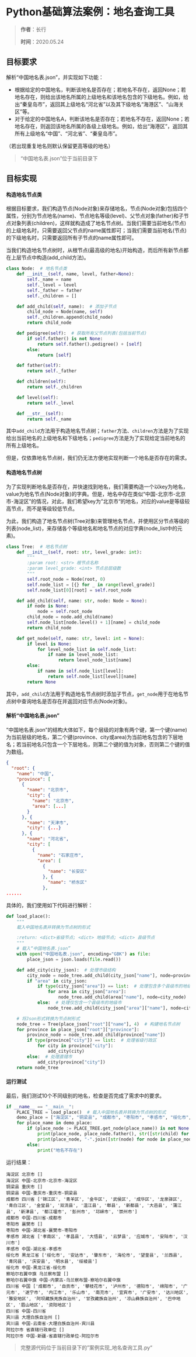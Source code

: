 # Python基础算法案例：地名查询工具

> **作者**：长行
>
> **时间**：2020.05.24

## 目标要求

解析“中国地名表.json”，并实现如下功能：

* 根据给定的中国地名，判断该地名是否存在；若地名不存在，返回None；若地名存在，则给出该地名所属的上级地名和该地名包含的下级地名。例如，给出“秦皇岛市”，返回其上级地名“河北省”以及其下级地名“海港区”、“山海关区”等。
* 对于给定的中国地名A，判断该地名是否存在；若地名不存在，返回None；若地名存在，则返回该地名所属的各级上级地名。例如，给出“海港区”，返回其所有上级地名“中国”、“河北省”、“秦皇岛市”。

（若出现重复地名则默认保留更高等级的地名）

> “中国地名表.json”位于当前目录下

## 目标实现

#### 构造地名节点类

根据目标要求，我们构造节点(Node对象)来存储地名，节点(Node对象)包括四个属性，分别为节点地名(name)、节点地名等级(level)、父节点对象(father)和子节点对象列表(children)，这样就构造成了地名节点树。当我们需要当前地名(节点)的上级地名时，只需要返回父节点的name属性即可；当我们需要当前地名(节点)的下级地名时，只需要返回所有子节点的name属性即可。

当我们构造地名节点树时，从根节点(最高级的地名)开始构造，而后所有新节点都在上层节点中构造(add_child方法)。

```python
class Node:  # 地名节点类
    def __init__(self, name, level, father=None):
        self._name = name
        self._level = level
        self._father = father
        self._children = []

    def add_child(self, name):  # 添加子节点
        child_node = Node(name, self)
        self._children.append(child_node)
        return child_node

    def pedigree(self):  # 获取所有父节点列表(包括当前节点)
        if self.father() is not None:
            return self.father().pedigree() + [self]
        else:
            return [self]

    def father(self):
        return self._father

    def children(self):
        return self._children

    def level(self):
        return self._level

    def __str__(self):
        return self._name
```

其中```add_child```方法用于构造地名节点树；```father```方法、```children```方法是为了实现给出当前地名的上级地名和下级地名；```pedigree```方法是为了实现给定当前地名的所有上级地名。

但是，仅依靠地名节点树，我们仍无法方便地实现判断一个地名是否存在的需求。

#### 构造地名节点树

为了实现判断地名是否存在，并快速找到地名，我们需要构造一个以key为地名，value为地名节点(Node对象)的字典。但是，地名中存在类似“中国-北京市-北京市-海淀区”的情况，对此，我们希望key为”北京市“的地名，对应的value是等级较高节点，而不是等级较低节点。

为此，我们构造了地名节点树(Tree对象)来管理地名节点，并使用区分节点等级的列表(node_list)，来存储各个等级地名和地名节点的对应字典(node_list中的元素)。

```python
class Tree:  # 地名节点树
    def __init__(self, root: str, level_grade: int):
        """
        :param root: <str> 根节点名称
        :param level_grade: <int> 节点总层级数
        """
        self.root_node = Node(root, 0)
        self.node_list = [{} for _ in range(level_grade)]
        self.node_list[0][root] = self.root_node

    def add_child(self, name: str, node: Node = None):
        if node is None:
            node = self.root_node
        child_node = node.add_child(name)
        self.node_list[node.level() + 1][name] = child_node
        return child_node

    def get_node(self, name: str, level: int = None):
        if level is None:
            for level_node_list in self.node_list:
                if name in level_node_list:
                    return level_node_list[name]
        else:
            if name in self.node_list[level]:
                return self.node_list[level][name]
        return None
```

其中，```add_child```方法用于构造地名节点树时添加子节点，```get_node```用于在地名节点树中查询地名是否存在并返回对应节点(Node对象)。

#### 解析“中国地名表.json”

“中国地名表.json”的结构大体如下，每个层级的对象有两个键，第一个键(name)为当前层级的地名，第二个键(province、city或area)为当前地名包含的下层地名；若当前地名只包含一个下层地名，则第二个键的值为对象，否则第二个键的值为数组。

```json
{
  "root": {
    "name": "中国",
    "province": [
      {
        "name": "北京市",
        "city": {
          "name": "北京市",
          "area": [...]
        }
      }, {
        "name": "天津市",
        "city": {...}
      }, {
        "name": "河北省",
        "city": [
          {
            "name": "石家庄市",
            "area": [
              {
                "name": "长安区"
              }, {
                "name": "桥东区"
              }, 
......
```

具体的，我们使用如下代码进行解析：

```python
def load_place():
    """
    载入中国地名表并转换为节点树的形式

    :return: <dict>省级节点; <dict> 地级节点; <dict> 县级节点
    """
    # 载入“中国地名表.json”
    with open("中国地名表.json", encoding="GBK") as file:
        place_json = json.loads(file.read())

    def add_city(city_json):  # 处理市级结构
        city_node = node_tree.add_child(city_json["name"], node=province_node)
        if "area" in city_json:
            if type(city_json["area"]) == list:  # 处理包含多个县级市的地级市
                for area in city_json["area"]:
                    node_tree.add_child(area["name"], node=city_node)
            else:  # 处理仅包含一个县级市的地级市
                node_tree.add_child(city_json["area"]["name"], node=city_node)

    # 将Json形式转换为节点树形式
    node_tree = Tree(place_json["root"]["name"], 4)  # 构建地名节点树
    for province in place_json["root"]["province"]:
        province_node = node_tree.add_child(province["name"])
        if type(province["city"]) == list:  # 处理省级行政区
            for city in province["city"]:
                add_city(city)
        else:  # 处理直辖市
            add_city(province["city"])
    return node_tree
```

#### 运行测试

最后，我们测试10个不同级别的地名，检查是否完成了需求中的要求。

```python
if __name__ == "__main__":
    PLACE_TREE = load_place()  # 载入中国地名表并转换为节点树的形式
    demo_place = ["海淀区", "铜梁县", "成都市", "枣阳市", "孝感市", "绥化市", "察哈尔右翼中旗", "四川省", "宾川县", "阿拉尔市"]
    for place_name in demo_place:
        if (place_node := PLACE_TREE.get_node(place_name)) is not None:
            print(place_node, place_node.father(), str([str(child) for child in place_node.children()]))
            print(place_node, "-".join([str(node) for node in place_node.pedigree()]))
        else:
            print("地名不存在")
```

运行结果：

```
海淀区 北京市 []
海淀区 中国-北京市-北京市-海淀区
铜梁县 重庆市 []
铜梁县 中国-重庆市-重庆市-铜梁县
成都市 四川省 ['锦江区', '青羊区', '金牛区', '武侯区', '成华区', '龙泉驿区', '青白江区', '金堂县', '双流县', '温江县', '郫县', '新都县', '大邑县', '蒲江县', '新津县', '都江堰市', '彭州市', '邛崃市', '崇州市']
成都市 中国-四川省-成都市
枣阳市 襄樊市 []
枣阳市 中国-湖北省-襄樊市-枣阳市
孝感市 湖北省 ['孝南区', '孝昌县', '大悟县', '云梦县', '应城市', '安陆市', '汉川市']
孝感市 中国-湖北省-孝感市
绥化市 黑龙江省 ['绥化市', '安达市', '肇东市', '海伦市', '望奎县', '兰西县', '青冈县', '庆安县', '明水县', '绥棱县']
绥化市 中国-黑龙江省-绥化市
察哈尔右翼中旗 乌兰察布盟 []
察哈尔右翼中旗 中国-内蒙古-乌兰察布盟-察哈尔右翼中旗
四川省 中国 ['成都市', '自贡市', '攀枝花市', '泸州市', '德阳市', '绵阳市', '广元市', '遂宁市', '内江市', '乐山市', '南充市', '宜宾市', '广安市', '达川地区', '雅安地区', '阿坝藏族羌族自治州', '甘孜藏族自治州', '凉山彝族自治州', '巴中地区', '眉山地区', '资阳地区']
四川省 中国-四川省
宾川县 大理白族自治州 []
宾川县 中国-云南省-大理白族自治州-宾川县
阿拉尔市 省直辖行政单位 []
阿拉尔市 中国-新疆-省直辖行政单位-阿拉尔市
```

> 完整源代码位于当前目录下的”案例实现_地名查询工具.py“